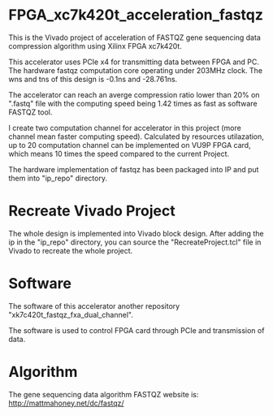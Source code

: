 # FPGA_xc7k420t_acceleration_fastqz
  This is the Vivado project of acceleration of FASTQZ gene sequencing data compression algorithm using Xilinx FPGA xc7k420t. 
    
  This accelerator uses PCIe x4 for transmitting data between FPGA and PC. The hardware fastqz computation core operating under 203MHz clock. The wns and tns of this design is -0.1ns and -28.761ns.  
    
  The accelerator can reach an averge compression ratio lower than 20% on ".fastq" file with the computing speed being 1.42 times as fast as software FASTQZ tool.  
    
  I create two computation channel for accelerator in this project (more channel mean faster computing speed). Calculated by resources utilazation, up to 20 computation channel can be implemented on VU9P FPGA card, which means 10 times the speed compared to the current Project.  
    
  The hardware implementation of fastqz has been packaged into IP and put them into "ip_repo" directory.   
  
# Recreate Vivado Project
  The whole design is implemented into Vivado block design. After adding the ip in the "ip_repo" directory, you can source the "RecreateProject.tcl" file in Vivado to recreate the whole project.  
# Software
  The software of this accelerator another repository "xk7c420t_fastqz_fxa_dual_channel".  
    
  The software is used to control FPGA card through PCIe and transmission of data.  
# Algorithm
  The gene sequencing data algorithm FASTQZ website is:
  http://mattmahoney.net/dc/fastqz/
